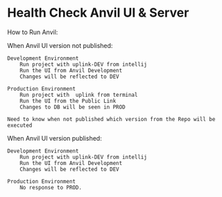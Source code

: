 # Health Check Anvil UI & Server
How to Run Anvil:

When Anvil UI version not published:

    Development Environment
        Run project with uplink-DEV from intellij
        Run the UI from Anvil Development  
        Changes will be reflected to DEV
    
    Production Environment
        Run project with  uplink from terminal
        Run the UI from the Public Link
        Changes to DB will be seen in PROD

    Need to know when not published which version from the Repo will be executed

When Anvil UI version published:

    Development Environment
        Run project with uplink-DEV from intellij
        Run the UI from Anvil Development  
        Changes will be reflected to DEV
    
    Production Environment
        No response to PROD.